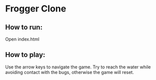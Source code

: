 Frogger Clone
=============

How to run:
-----------

Open index.html


How to play:
-----------

Use the arrow keys to navigate the game. Try to reach the water while avoiding contact with the bugs, otherwise the game will reset.
